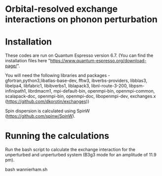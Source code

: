 # Orbital-resolved exchange interactions on phonon perturbation

# Installation
These codes are run on Quantum Espresso version 6.7. 
(You can find the installation files here "https://www.quantum-espresso.org/download-page/". 

You will need the following libraries and packages - gfortran,python3,libatlas-base-dev, fftw3, ibverbs-providers, 
libblas3, libelpa4, libfabric1, libibverbs1, liblapack3, libnl-route-3-200, libpsm-infinipath1, librdmacm1,
mpi-default-bin, openmpi-bin, openmpi-common, scalapack-doc, openmpi-bin, openmpi-doc, libopenmpi-dev, exchanges.x (https://github.com/dkorotin/exchanges))

Spin dispersion is calculated using SpinW (https://github.com/spinw/SpinW).

# Running the calculations
Run the bash script to calculate the exchange interaction for the unperturbed and unperturbed system (B3g3 mode for an amplitude of 11.9 pm).

bash wannierham.sh 
